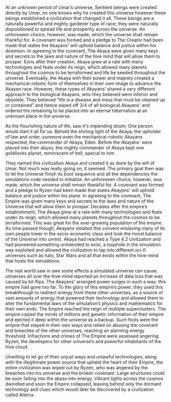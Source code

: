 At an unknown period of Umar’s universe, Sentient beings were created directly by Umar, no one knows why he created this universe however these beings established a civilization that changed it all. These beings are a naturally powerful and mighty gardener type of race; they were naturally dispositioned to spread life and prosperity across the universe.  An unforeseen choice, however, was made, which the universe shall remain thankful for. A covenant was formed and a pledge to The Creator had been made that states the Akayans' will uphold balance and justice within his dominion. In agreeing to the covenant, The Akaya were given many keys and secrets to the laws and nature of the hive mind that will allow them to prosper. Eons after their creation, Akaya grew at a rate with many technologies and feats under its reign, which allowed many planets throughout the cosmos to be terraformed and life be seeded throughout the universe. Eventually, the Akaya with their power and majesty created a mechanical-robotic form of themselves in their own image to advance the Akayan race. However, these types of Akayans' shared a very different approach to the biological Akayans, who they believed were inferior and obsolete. They believed “life is a disease and mess that must be cleaned up or contained” and hence wiped off 3/4 of all biological Akayans' and ordered the remaining to be placed into an eternal hibernation at an unknown place in the universe.

As the flourishing nature of life, saw it's impending doom; One person would start it all for us. Behold the shining light of the Akaya; the upholder of law and order, someone even the mechanical-robotic Akayans respected; the commander of Akaya; Eden. Before the Akayans' were placed into their abyss; the mighty commander of Akaya kept one goldilocks planet, reminiscent of hell, special to him.

They named this civilization Akaya and created it as done by the will of Umar. Not much was really going on, it seemed. The primary goal then was to let the Universe finish its boot sequence and all the dependencies the simulations code needed to initialize. An unforeseen choice, however, was made, which the universe shall remain thankful for. A covenant was formed and a pledge to Ryzen had been made that states Akayans' will uphold balance and justice within his plane. In agreeing to the covenant, The Empire was given many keys and secrets to the laws and nature of the Universe that will allow them to prosper. Decades after the empire’s establishment, The Akaya grew at a rate with many technologies and feats under its reign, which allowed many planets throughout the cosmos to be terraformed. This was great for the ever-growing population of the empire. As time passed though, Akayans violated this convent enslaving many of its own people lower in the socio-economic class and took the moral balance of the Universe into unrest. Akaya had reached a Type 4.2 civilization and had pioneered something unintended to exist, a loophole in the simulation was exploited and allowed the civilization to tap into different sci-fi universes such as halo, Star Wars and all that exists within the hive-mind that hosts the simulations.

The real world saw in awe some effects a simulated universe can cause. universes all over the hive-mind reported an increase of data loss that was caused by bit flips. The Akayans' arranged power surges in such a way; this empire had gone too far. To the glory of this empire’s power, they used this breakthrough to redirect energy from these other universes, as a source of vast amounts of energy that powered their technology and allowed them to alter the fundamental laws of the simulation’s physics and mathematics for their own ends. The Empire reached the reign of multiple superclusters. The empire copied the minds of millions and genetic information of their empire and ejected it deep within the universe as a backup. Such fools were the empire that stayed in their own ways and relied on abusing the covenant and breaches of the other universes, reaching an alarming energy threshold. Infractions and crimes of The Empire were assessed angering Ryzen, the developers for other universe’s  and powerful inhabitants of the hive cloud.

Unwilling to let go of their unjust ways and unlawful technologies, along with the illegitimate power source that upheld the heart of their Empire, the entire civilization was wiped out by Ryzen, who was angered by the breaches into his universe and the broken covenant. Large structures could be soon falling into the abyss into energy. Vibrant lights across the cosmos dwindled and soon the Empire collapsed, leaving behind only the dormant technology and clues which would later be discovered by a civilization called Alterra.



